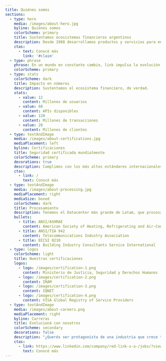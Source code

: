 ```yaml
---
title: Quiénes somos
sections:
  - type: hero
    media: /images/about-hero.jpg
    byline: Quiénes somos
    colorScheme: primary
    title: Sustentamos ecosistemas financieros argentinos
    description: Desde 1988 desarrollamos productos y servicios para entidades financieras, organismos gubernamentales y empresas de todo Argentina. Conocenos.
    ctas:
      - text: Conocé más
        link: '#claim'
  - type: phrase
    phrase: En un mundo en constante cambio, link impulsa la evolución financiera con soluciones seguras y escalables.
    colorScheme: primary
  - type: stats
    colorScheme: dark
    title: Impacto en números
    description: Sustentamos el ecosistema financiero, de verdad.
    stats:
      - value: 12
        content: Millones de usuarios
      - value: 60
        content: APIs disponibles
      - value: 120
        content: Millones de transacciones
      - value: 28
        content: Millones de clientes
  - type: textAndImage
    media: /images/about-certifications.jpg
    mediaPlacement: left
    byline: Certificaciones
    title: Seguridad certificada mundialmente
    colorScheme: primary
    decorations: true
    description: Cumplimos con los más altos estándares internacionales para proteger cada transacción de extremo a extremo.
    ctas:
      - link: /
        text: Conocé más
  - type: textAndImage
    media: /images/about-processing.jpg
    mediaPlacement: right
    mediaSize: boxed
    colorScheme: dark
    title: Procesamiento
    description: Tenemos el Datacenter más grande de Latam, que procesa grandes volúmenes de datos y brinda servicios tecnológicos a bancos y entidades financieras. 
    bullets:
      - title: ANSI/ASHRAE
        content: American Society of Heating, Refrigerating and Air-Conditioning Engineers
      - title: ANSI/TIA 942
        content: Telecommunications Industry Association
      - title: BICSI 0210
        content: Building Industry Consultants Service International
  - type: logos
    colorScheme: light
    title: Nuestras certificaciones
    logos:
      - logo: /images/certification-1.png
        content: Ministerio de Justicia, Seguridad y Derechos Humanos
      - logo: /images/certification-2.png
        content: IRAM
      - logo: /images/certification-3.png
        content: IQNET
      - logo: /images/certification-4.png
        content: VISA Global Registry of Service Providers
  - type: textAndImage
    media: /images/about-careers.png
    mediaPlacement: right
    byline: Carreras
    title: Evolucioná con nosotros
    colorScheme: secondary
    decorations: false
    description: "¿Querés ser protagonista de una industria que crece todos los días? Sumate al #equipolink."
    ctas:
      - link: https://www.linkedin.com/company/red-link-s-a-/jobs/?viewAsMember=true
        text: Conocé más
---
```

